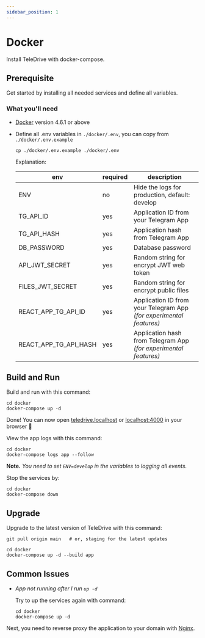 ```yaml
---
sidebar_position: 1
---
```


# Docker

Install TeleDrive with docker-compose.

## Prerequisite

Get started by installing all needed services and define all variables.

### What you'll need

- [Docker](https://www.docker.com/products/docker-desktop/) version 4.6.1 or above
- Define all .env variables in `./docker/.env`, you can copy from `./docker/.env.example`

  ```shell
  cp ./docker/.env.example ./docker/.env
  ```

  Explanation:

  | env                    | required | description                                                       |
  | ---------------------- | -------- | ----------------------------------------------------------------- |
  | ENV                    | no       | Hide the logs for production, default: develop                    |
  | TG_API_ID              | yes      | Application ID from your Telegram App                             |
  | TG_API_HASH            | yes      | Application hash from Telegram App                                |
  | DB_PASSWORD            | yes      | Database password                                                 |
  | API_JWT_SECRET         | yes      | Random string for encrypt JWT web token                           |
  | FILES_JWT_SECRET       | yes      | Random string for encrypt public files                            |
  | REACT_APP_TG_API_ID    | yes      | Application ID from your Telegram App *(for experimental features)* |
  | REACT_APP_TG_API_HASH  | yes      | Application hash from Telegram App  *(for experimental features)*   |

## Build and Run

Build and run with this command:

```shell
cd docker
docker-compose up -d
```

Done! You can now open [teledrive.localhost](http://teledrive.localhost) or [localhost:4000](http://localhost:4000) in your browser 🎊

View the app logs with this command:

```shell
cd docker
docker-compose logs app --follow
```

**Note.** *You need to set `ENV=develop` in the variables to logging all events.*

Stop the services by:

```shell
cd docker
docker-compose down
```


## Upgrade

Upgrade to the latest version of TeleDrive with this command:

```shell
git pull origin main   # or, staging for the latest updates

cd docker
docker-compose up -d --build app
```

## Common Issues

- *App not running after I run `up -d`*

  Try to up the services again with command:

  ```shell
  cd docker
  docker-compose up -d
  ```

Next, you need to reverse proxy the application to your domain with [Nginx](/docs/deployment/nginx).